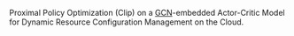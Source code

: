 Proximal Policy Optimization (Clip) on a [GCN](https://arxiv.org/abs/1609.02907v4)-embedded Actor-Critic Model for Dynamic Resource Configuration Management on the Cloud.
